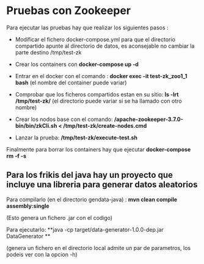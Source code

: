 # Pruebas con Zookeeper

Para ejecutar las pruebas hay que realizar los siguientes pasos : 

- Modificar el fichero docker-compose.yml para que el directorio compartido apunte al directorio de datos, es aconsejable no cambiar la parte destino /tmp/test-zk

- Crear los containers con **docker-compose up -d**

- Entrar en el docker con el comando : **docker exec -it test-zk_zoo1_1 bash**  (el nombre del container puede variar)

- Comprobar que los ficheros compartidos estan en su sitio: **ls -lrt /tmp/test-zk/** (el directorio puede variar si se ha llamado con otro nombre)

- Crear los nodos base con el comando: **/apache-zookeeper-3.7.0-bin/bin/zkCli.sh < /tmp/test-zk/create-nodes.cmd**

- Lanzar la prueba: **/tmp/test-zk/execute-test.sh**


Finalmente para borrar los containers hay que ejecutar **docker-compose rm -f -s**

## Para los frikis del java hay un proyecto que incluye una libreria para generar datos aleatorios

Para compilarlo (en el directorio gendata-java) : **mvn clean compile assembly:single**

(Esto genera un fichero .jar con el codigo)

Para ejecutarlo: **java -cp target/data-generator-1.0.0-dep.jar DataGenerator **

(genera un fichero en el directorio local admite un par de parametros, los podeis ver con la opcion -h)
